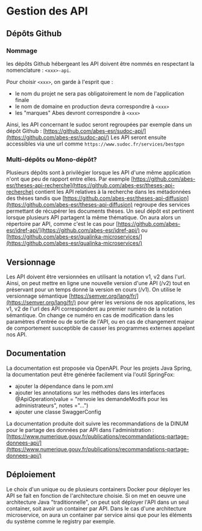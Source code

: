 # Gestion des API

## Dépôts Github

### Nommage

les dépôts Github hébergeant les API doivent être nommés en respectant la nomenclature : `<xxx>-api`.

Pour choisir `<xxx>`, on garde à l'esprit que :
- le nom du projet ne sera pas obligatoirement le nom de l'application finale
- le nom de domaine en production devra correspondre à `<xxx>`
- les "marques" Abes devront correspondre à `<xxx>`

Ainsi, les API concernant le sudoc seront regroupées par exemple dans un dépôt Github : [https://github.com/abes-esr/sudoc-api/](https://github.com/abes-esr/sudoc-api/)
Les API seront ensuite accessibles via une url comme `https://www.sudoc.fr/services/bestppn`

### Multi-dépôts ou Mono-dépôt?

Plusieurs dépôts sont à privilégier lorsque les API d'une même application n'ont que peu de rapport entre elles. Par exemple [https://github.com/abes-esr/theses-api-recherche](https://github.com/abes-esr/theses-api-recherche) contient les API relatives à la recherche dans les métadonnées des thèses tandis que [https://github.com/abes-esr/theses-api-diffusion](https://github.com/abes-esr/theses-api-diffusion) regroupe des services permettant de récupérer les documents thèses.
Un seul dépôt est pertinent lorsque plusieurs API partagent la même thématique. On aura alors un répertoire par API, comme c'est le cas pour [https://github.com/abes-esr/idref-api/](https://github.com/abes-esr/idref-api/) ou [https://github.com/abes-esr/qualinka-microservices/](https://github.com/abes-esr/qualinka-microservices/)

## Versionnage

Les API doivent être versionnées en utilisant la notation v1, v2 dans l'url. Ainsi, on peut mettre en ligne une nouvelle version d'une API (/v2) tout en préservant pour un temps donné la version en cours (/v1).
On utilise le versionnage sémantique [https://semver.org/lang/fr/](https://semver.org/lang/fr/) pour gérer les versions de nos applications, les v1, v2 de l'url des API correspondent au premier numéro de la notation sémantique.
On change ce numéro en cas de modification dans les paramètres d'entrée ou de sortie de l'API, ou en cas de changement majeur de comportement susceptible de casser les programmes externes appelant nos API.

## Documentation

La documentation est proposée via OpenAPI. Pour les projets Java Spring, la documentation peut être générée facilement via l'outil SpringFox:

* ajouter la dépendance dans le pom.xml
* ajouter les annotations sur les méthodes dans les interfaces @ApiOperation(value = "renvoie les demandeModifs pour les administrateurs", notes ="...")
* ajouter une classe SwaggerConfig

La documentation produite doit suivre les recommandations de la DINUM pour le partage des données par API dans l'administration : [https://www.numerique.gouv.fr/publications/recommandations-partage-donnees-api/](https://www.numerique.gouv.fr/publications/recommandations-partage-donnees-api/)

## Déploiement

Le choix d'un unique ou de plusieurs containers Docker pour déployer les API se fait en fonction de l'architecture choisie.
Si on met en oeuvre une architecture Java "traditionnelle", on peut soit déployer l'API dans un seul container, soit avoir un container par API. Dans le cas d'une architecture microservice, on aura un container par service ainsi que pour les éléments du système comme le registry par exemple.
  
